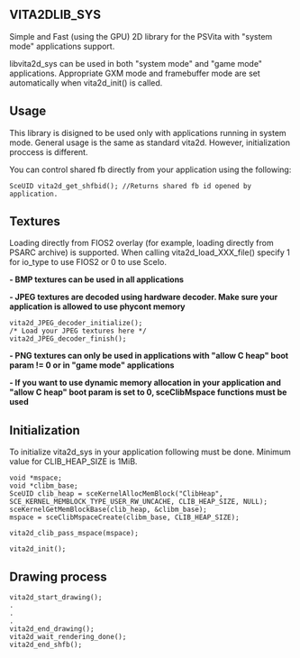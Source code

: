 ## VITA2DLIB_SYS

Simple and Fast (using the GPU) 2D library for the PSVita with "system mode" applications support.

libvita2d_sys can be used in both "system mode" and "game mode" applications.  Appropriate GXM mode and framebuffer mode are set automatically when vita2d_init() is called.

## Usage

This library is disigned to be used only with applications running in system mode. General usage is the same as standard vita2d. However, initialization proccess is different.

You can control shared fb directly from your application using the following:
```
SceUID vita2d_get_shfbid(); //Returns shared fb id opened by application.
```
## Textures

Loading directly from FIOS2 overlay (for example, loading directly from PSARC archive) is supported. When calling vita2d_load_XXX_file() specify 1 for io_type to use FIOS2 or 0 to use SceIo. 

**- BMP textures can be used in all applications**

**- JPEG textures are decoded using hardware decoder. Make sure your application is allowed to use phycont memory**

```
vita2d_JPEG_decoder_initialize();
/* Load your JPEG textures here */
vita2d_JPEG_decoder_finish();
```

**- PNG textures can only be used in applications with "allow C heap" boot param != 0 or in "game mode" applications**

**- If you want to use dynamic memory allocation in your application and "allow C heap" boot param is set to 0, sceClibMspace functions must be used**

## Initialization

To initialize vita2d_sys in your application following must be done. Minimum value for CLIB_HEAP_SIZE is 1MiB.
```
void *mspace;
void *clibm_base;
SceUID clib_heap = sceKernelAllocMemBlock("ClibHeap", SCE_KERNEL_MEMBLOCK_TYPE_USER_RW_UNCACHE, CLIB_HEAP_SIZE, NULL);
sceKernelGetMemBlockBase(clib_heap, &clibm_base);
mspace = sceClibMspaceCreate(clibm_base, CLIB_HEAP_SIZE);

vita2d_clib_pass_mspace(mspace);

vita2d_init();
```

## Drawing process

```
vita2d_start_drawing();
.
.
.
vita2d_end_drawing();
vita2d_wait_rendering_done();
vita2d_end_shfb();
```
